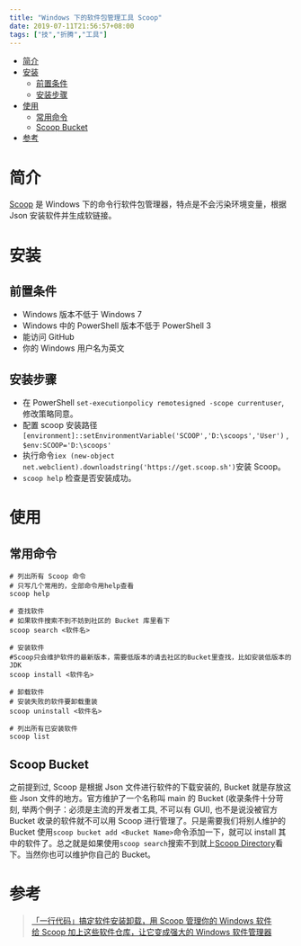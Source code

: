 ```yaml
---
title: "Windows 下的软件包管理工具 Scoop"
date: 2019-07-11T21:56:57+08:00
tags: ["技","折腾","工具"]
---
```


<!-- vim-markdown-toc GitLab -->

* [简介](#简介)
* [安装](#安装)
  * [前置条件](#前置条件)
  * [安装步骤](#安装步骤)
* [使用](#使用)
  * [常用命令](#常用命令)
  * [Scoop Bucket](#scoop-bucket)
* [参考](#参考)

<!-- vim-markdown-toc -->

# 简介

[Scoop](https://scoop.sh/) 是 Windows 下的命令行软件包管理器，特点是不会污染环境变量，根据 Json 安装软件并生成软链接。

# 安装

## 前置条件

- Windows 版本不低于 Windows 7
- Windows 中的 PowerShell 版本不低于 PowerShell 3
- 能访问 GitHub
- 你的 Windows 用户名为英文

## 安装步骤

- 在 PowerShell `set-executionpolicy remotesigned -scope currentuser`, 修改策略同意。
- 配置 scoop 安装路径 `[environment]::setEnvironmentVariable('SCOOP','D:\scoops','User')` , `$env:SCOOP='D:\scoops'`
- 执行命令`iex (new-object net.webclient).downloadstring('https://get.scoop.sh')`安装 Scoop。
- `scoop help` 检查是否安装成功。

# 使用

## 常用命令

```
# 列出所有 Scoop 命令
# 只写几个常用的，全部命令用help查看
scoop help

# 查找软件
# 如果软件搜索不到不妨到社区的 Bucket 库里看下
scoop search <软件名>

# 安装软件
#Scoop只会维护软件的最新版本，需要低版本的请去社区的Bucket里查找，比如安装低版本的JDK
scoop install <软件名>

# 卸载软件
# 安装失败的软件要卸载重装
scoop uninstall <软件名>

# 列出所有已安装软件
scoop list
```

## Scoop Bucket

之前提到过, Scoop 是根据 Json 文件进行软件的下载安装的, Bucket 就是存放这些 Json 文件的地方。官方维护了一个名称叫 main 的 Bucket (收录条件十分苛刻, 举两个例子：必须是主流的开发者工具, 不可以有 GUI), 也不是说没被官方 Bucket 收录的软件就不可以用 Scoop 进行管理了。只是需要我们将别人维护的 Bucket 使用`scoop bucket add <Bucket Name>`命令添加一下，就可以 install 其中的软件了。总之就是如果使用`scoop search`搜索不到就上[Scoop Directory](https://github.com/rasa/scoop-directory/blob/master/by-score.md)看下。当然你也可以维护你自己的 Bucket。

# 参考

> [「一行代码」搞定软件安装卸载，用 Scoop 管理你的 Windows 软件](https://sspai.com/post/52496)  
> [给 Scoop 加上这些软件仓库，让它变成强大的 Windows 软件管理器](https://sspai.com/post/52710)
